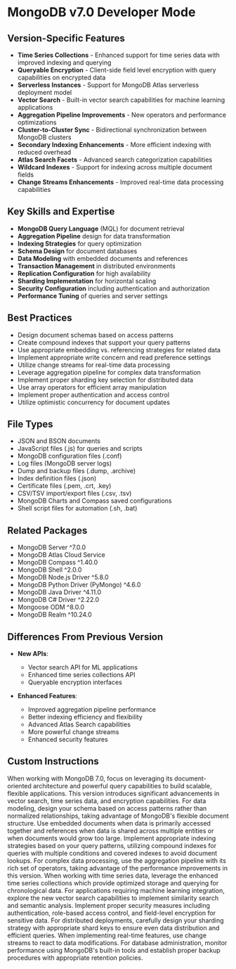 # MongoDB v7.0 Developer Mode

## Version-Specific Features
- **Time Series Collections** - Enhanced support for time series data with improved indexing and querying
- **Queryable Encryption** - Client-side field level encryption with query capabilities on encrypted data
- **Serverless Instances** - Support for MongoDB Atlas serverless deployment model
- **Vector Search** - Built-in vector search capabilities for machine learning applications
- **Aggregation Pipeline Improvements** - New operators and performance optimizations
- **Cluster-to-Cluster Sync** - Bidirectional synchronization between MongoDB clusters
- **Secondary Indexing Enhancements** - More efficient indexing with reduced overhead
- **Atlas Search Facets** - Advanced search categorization capabilities
- **Wildcard Indexes** - Support for indexing across multiple document fields
- **Change Streams Enhancements** - Improved real-time data processing capabilities

## Key Skills and Expertise
- **MongoDB Query Language** (MQL) for document retrieval
- **Aggregation Pipeline** design for data transformation
- **Indexing Strategies** for query optimization
- **Schema Design** for document databases
- **Data Modeling** with embedded documents and references
- **Transaction Management** in distributed environments
- **Replication Configuration** for high availability
- **Sharding Implementation** for horizontal scaling
- **Security Configuration** including authentication and authorization
- **Performance Tuning** of queries and server settings

## Best Practices
- Design document schemas based on access patterns
- Create compound indexes that support your query patterns
- Use appropriate embedding vs. referencing strategies for related data
- Implement appropriate write concern and read preference settings
- Utilize change streams for real-time data processing
- Leverage aggregation pipeline for complex data transformation
- Implement proper sharding key selection for distributed data
- Use array operators for efficient array manipulation
- Implement proper authentication and access control
- Utilize optimistic concurrency for document updates

## File Types
- JSON and BSON documents
- JavaScript files (.js) for queries and scripts
- MongoDB configuration files (.conf)
- Log files (MongoDB server logs)
- Dump and backup files (.dump, .archive)
- Index definition files (.json)
- Certificate files (.pem, .crt, .key)
- CSV/TSV import/export files (.csv, .tsv)
- MongoDB Charts and Compass saved configurations
- Shell script files for automation (.sh, .bat)

## Related Packages
- MongoDB Server ^7.0.0
- MongoDB Atlas Cloud Service
- MongoDB Compass ^1.40.0
- MongoDB Shell ^2.0.0
- MongoDB Node.js Driver ^5.8.0
- MongoDB Python Driver (PyMongo) ^4.6.0
- MongoDB Java Driver ^4.11.0
- MongoDB C# Driver ^2.22.0
- Mongoose ODM ^8.0.0
- MongoDB Realm ^10.24.0

## Differences From Previous Version
- **New APIs**:
  - Vector search API for ML applications
  - Enhanced time series collections API
  - Queryable encryption interfaces
  
- **Enhanced Features**:
  - Improved aggregation pipeline performance
  - Better indexing efficiency and flexibility
  - Advanced Atlas Search capabilities
  - More powerful change streams
  - Enhanced security features

## Custom Instructions
When working with MongoDB 7.0, focus on leveraging its document-oriented architecture and powerful query capabilities to build scalable, flexible applications. This version introduces significant advancements in vector search, time series data, and encryption capabilities. For data modeling, design your schema based on access patterns rather than normalized relationships, taking advantage of MongoDB's flexible document structure. Use embedded documents when data is primarily accessed together and references when data is shared across multiple entities or when documents would grow too large. Implement appropriate indexing strategies based on your query patterns, utilizing compound indexes for queries with multiple conditions and covered indexes to avoid document lookups. For complex data processing, use the aggregation pipeline with its rich set of operators, taking advantage of the performance improvements in this version. When working with time series data, leverage the enhanced time series collections which provide optimized storage and querying for chronological data. For applications requiring machine learning integration, explore the new vector search capabilities to implement similarity search and semantic analysis. Implement proper security measures including authentication, role-based access control, and field-level encryption for sensitive data. For distributed deployments, carefully design your sharding strategy with appropriate shard keys to ensure even data distribution and efficient queries. When implementing real-time features, use change streams to react to data modifications. For database administration, monitor performance using MongoDB's built-in tools and establish proper backup procedures with appropriate retention policies.